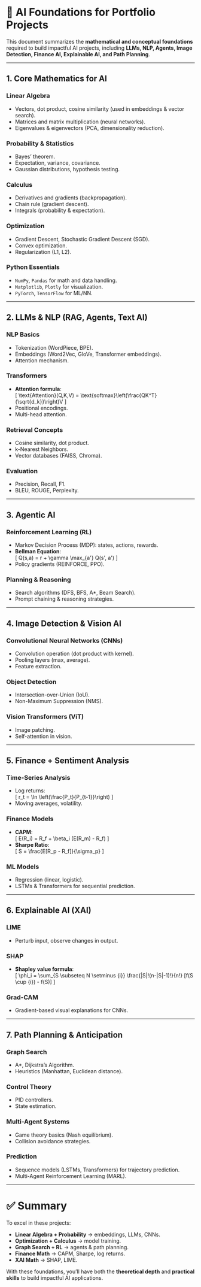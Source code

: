 # 📘 AI Foundations for Portfolio Projects

This document summarizes the **mathematical and conceptual foundations** required to build impactful AI projects, including **LLMs, NLP, Agents, Image Detection, Finance AI, Explainable AI, and Path Planning**.

---

## 1. Core Mathematics for AI

### Linear Algebra
- Vectors, dot product, cosine similarity (used in embeddings & vector search).
- Matrices and matrix multiplication (neural networks).
- Eigenvalues & eigenvectors (PCA, dimensionality reduction).

### Probability & Statistics
- Bayes’ theorem.
- Expectation, variance, covariance.
- Gaussian distributions, hypothesis testing.

### Calculus
- Derivatives and gradients (backpropagation).
- Chain rule (gradient descent).
- Integrals (probability & expectation).

### Optimization
- Gradient Descent, Stochastic Gradient Descent (SGD).
- Convex optimization.
- Regularization (L1, L2).

### Python Essentials
- `NumPy`, `Pandas` for math and data handling.
- `Matplotlib`, `Plotly` for visualization.
- `PyTorch`, `TensorFlow` for ML/NN.

---

## 2. LLMs & NLP (RAG, Agents, Text AI)

### NLP Basics
- Tokenization (WordPiece, BPE).
- Embeddings (Word2Vec, GloVe, Transformer embeddings).
- Attention mechanism.

### Transformers
- **Attention formula**:  
  \[
  \text{Attention}(Q,K,V) = \text{softmax}\left(\frac{QK^T}{\sqrt{d_k}}\right)V
  \]
- Positional encodings.
- Multi-head attention.

### Retrieval Concepts
- Cosine similarity, dot product.
- k-Nearest Neighbors.
- Vector databases (FAISS, Chroma).

### Evaluation
- Precision, Recall, F1.
- BLEU, ROUGE, Perplexity.

---

## 3. Agentic AI

### Reinforcement Learning (RL)
- Markov Decision Process (MDP): states, actions, rewards.
- **Bellman Equation**:  
  \[
  Q(s,a) = r + \gamma \max_{a'} Q(s', a')
  \]
- Policy gradients (REINFORCE, PPO).

### Planning & Reasoning
- Search algorithms (DFS, BFS, A*, Beam Search).
- Prompt chaining & reasoning strategies.

---

## 4. Image Detection & Vision AI

### Convolutional Neural Networks (CNNs)
- Convolution operation (dot product with kernel).
- Pooling layers (max, average).
- Feature extraction.

### Object Detection
- Intersection-over-Union (IoU).
- Non-Maximum Suppression (NMS).

### Vision Transformers (ViT)
- Image patching.
- Self-attention in vision.

---

## 5. Finance + Sentiment Analysis

### Time-Series Analysis
- Log returns:  
  \[
  r_t = \ln \left(\frac{P_t}{P_{t-1}}\right)
  \]
- Moving averages, volatility.

### Finance Models
- **CAPM**:  
  \[
  E(R_i) = R_f + \beta_i (E(R_m) - R_f)
  \]
- **Sharpe Ratio**:  
  \[
  S = \frac{E[R_p - R_f]}{\sigma_p}
  \]

### ML Models
- Regression (linear, logistic).
- LSTMs & Transformers for sequential prediction.

---

## 6. Explainable AI (XAI)

### LIME
- Perturb input, observe changes in output.

### SHAP
- **Shapley value formula**:  
  \[
  \phi_i = \sum_{S \subseteq N \setminus \{i\}} \frac{|S|!(n-|S|-1)!}{n!} [f(S \cup \{i\}) - f(S)]
  \]

### Grad-CAM
- Gradient-based visual explanations for CNNs.

---

## 7. Path Planning & Anticipation

### Graph Search
- A*, Dijkstra’s Algorithm.
- Heuristics (Manhattan, Euclidean distance).

### Control Theory
- PID controllers.
- State estimation.

### Multi-Agent Systems
- Game theory basics (Nash equilibrium).
- Collision avoidance strategies.

### Prediction
- Sequence models (LSTMs, Transformers) for trajectory prediction.
- Multi-Agent Reinforcement Learning (MARL).

---

# ✅ Summary

To excel in these projects:
- **Linear Algebra + Probability** → embeddings, LLMs, CNNs.
- **Optimization + Calculus** → model training.
- **Graph Search + RL** → agents & path planning.
- **Finance Math** → CAPM, Sharpe, log returns.
- **XAI Math** → SHAP, LIME.

With these foundations, you’ll have both the **theoretical depth** and **practical skills** to build impactful AI applications.

